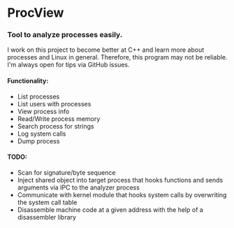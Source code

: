 # ProcView

### Tool to analyze processes easily.

I work on this project to become better at C++ and learn more about processes and Linux in general.
Therefore, this program may not be reliable.
I'm always open for tips via GitHub issues.


#### Functionality:

- List processes
- List users with processes
- View process info
- Read/Write process memory
- Search process for strings
- Log system calls
- Dump process

#### TODO:


- Scan for signature/byte sequence
- Inject shared object into target process that hooks functions and sends arguments via IPC to the analyzer process
- Communicate with kernel module that hooks system calls by overwriting the system call table
- Disassemble machine code at a given address with the help of a disassembler library